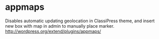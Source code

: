 appmaps
=======

Disables automatic updating geolocation in ClassiPress theme, and insert new box with map in admin to manually place marker. http://wordpress.org/extend/plugins/appmaps/